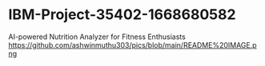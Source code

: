# IBM-Project-35402-1668680582
AI-powered Nutrition Analyzer for Fitness Enthusiasts
https://github.com/ashwinmuthu303/pics/blob/main/README%20IMAGE.png
